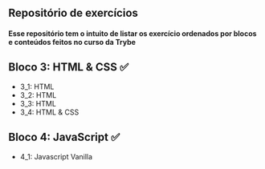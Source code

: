 ## Repositório de exercícios

#### Esse repositório tem o intuito de listar os exercício ordenados por blocos e conteúdos feitos no curso da Trybe

## Bloco 3: HTML & CSS ✅
<ul>
  <li>3_1: HTML</li>
  <li>3_2: HTML</li>
  <li>3_3: HTML</li>
  <li>3_4: HTML & CSS
</ul>

## Bloco 4: JavaScript ✅
<ul>
  <li>4_1: Javascript Vanilla</li>
</ul>
